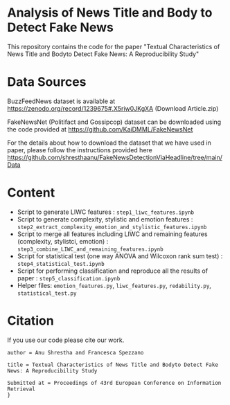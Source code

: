# Analysis of News Title and Body to Detect Fake News

This repository contains the code for the paper 
"Textual Characteristics of News Title and Bodyto Detect Fake News: A Reproducibility Study"


# Data Sources
BuzzFeedNews dataset is available at https://zenodo.org/record/1239675#.X5riw0JKgXA (Download Article.zip)

FakeNewsNet (Politifact and Gossipcop) dataset can be downloaded using the code provided at https://github.com/KaiDMML/FakeNewsNet

For the details about how to download the dataset that we have used in paper, please follow the instructions provided here https://github.com/shresthaanu/FakeNewsDetectionViaHeadline/tree/main/Data

# Content

* Script to generate LIWC features : ```step1_liwc_features.ipynb```
* Script to generate complexity, stylistic and emotion features : ```step2_extract_complexity_emotion_and_stylistic_features.ipynb```
* Script to merge all features including LIWC and remaining features (complexity, stylistci, emotion) : ```step3_combine_LIWC_and_remaining_features.ipynb```
* Script for statistical test (one way ANOVA and Wilcoxon rank sum test) : ```step4_statistical_test.ipynb```
* Script for performing classification and reproduce all the results of paper : ```step5_classification.ipynb```
* Helper files: ```emotion_features.py```, ```liwc_features.py```, ```redability.py```, ```statistical_test.py```


# Citation
If you use our code please cite our work.

```{
author = Anu Shrestha and Francesca Spezzano

title = Textual Characteristics of News Title and Bodyto Detect Fake News: A Reproducibility Study

Submitted at = Proceedings of 43rd European Conference on Information Retrieval
}